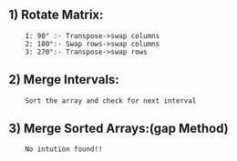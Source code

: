 ## 1) Rotate Matrix:

        1: 90° :- Transpose->swap columns
        2: 180°:- Swap rows->swap columns
        3: 270°:- Transpose->swap rows

## 2) Merge Intervals:

        Sort the array and check for next interval

## 3) Merge Sorted Arrays:(gap Method)

        No intution found!!